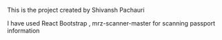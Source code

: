 This is the project created by Shivansh Pachauri

I have used React Bootstrap , mrz-scanner-master for scanning passport information
